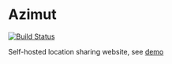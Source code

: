 # Azimut
[![Build Status](https://drone.io/github.com/essembeh/azimut/status.png)](https://drone.io/github.com/essembeh/azimut/latest)

Self-hosted location sharing website, see [demo](http://azimut.byethost11.com/)
